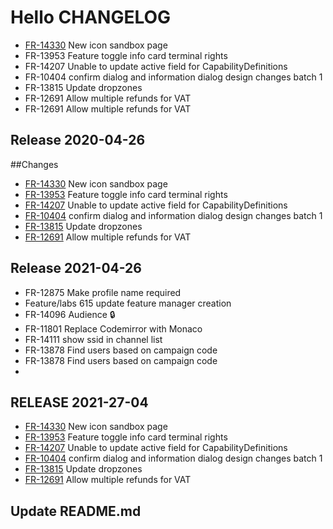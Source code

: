 # Hello CHANGELOG
- [FR-14330] New icon sandbox page
- FR-13953 Feature toggle info card terminal rights
- FR-14207 Unable to update active field for CapabilityDefinitions
- FR-10404 confirm dialog and information dialog design changes batch 1
- FR-13815 Update dropzones
- FR-12691 Allow multiple refunds for VAT
- FR-12691 Allow multiple refunds for VAT

## Release 2020-04-26 

##Changes

- [FR-14330] New icon sandbox page
- [FR-13953] Feature toggle info card terminal rights
- [FR-14207] Unable to update active field for CapabilityDefinitions
- [FR-10404] confirm dialog and information dialog design changes batch 1
- [FR-13815] Update dropzones
- [FR-12691] Allow multiple refunds for VAT

[FR-14330]: https://discoveryinc.atlassian.net/browse/FR-14330
[FR-13953]: https://discoveryinc.atlassian.net/browse/FR-13953
[FR-14207]: https://discoveryinc.atlassian.net/browse/FR-14207
[FR-10404]: https://discoveryinc.atlassian.net/browse/FR-10404
[FR-13815]: https://discoveryinc.atlassian.net/browse/FR-13815
[FR-12691]: https://discoveryinc.atlassian.net/browse/FR-12691
    
## Release 2021-04-26

- FR-12875 Make profile name required
- Feature/labs 615 update feature manager creation
- FR-14096 Audience 🔒
- FR-11801 Replace Codemirror with Monaco
- FR-14111 show ssid in channel list
- FR-13878 Find users based on campaign code
- FR-13878 Find users based on campaign code
-  
    

## RELEASE 2021-27-04

- [FR-14330] New icon sandbox page
- [FR-13953] Feature toggle info card terminal rights
- [FR-14207] Unable to update active field for CapabilityDefinitions
- [FR-10404] confirm dialog and information dialog design changes batch 1
- [FR-13815] Update dropzones
- [FR-12691] Allow multiple refunds for VAT

[FR-14330]: https://discoveryinc.atlassian.net/browse/FR-14330
[FR-13953]: https://discoveryinc.atlassian.net/browse/FR-13953
[FR-14207]: https://discoveryinc.atlassian.net/browse/FR-14207
[FR-10404]: https://discoveryinc.atlassian.net/browse/FR-10404
[FR-13815]: https://discoveryinc.atlassian.net/browse/FR-13815
[FR-12691]: https://discoveryinc.atlassian.net/browse/FR-12691
    

## Update README.md


    
